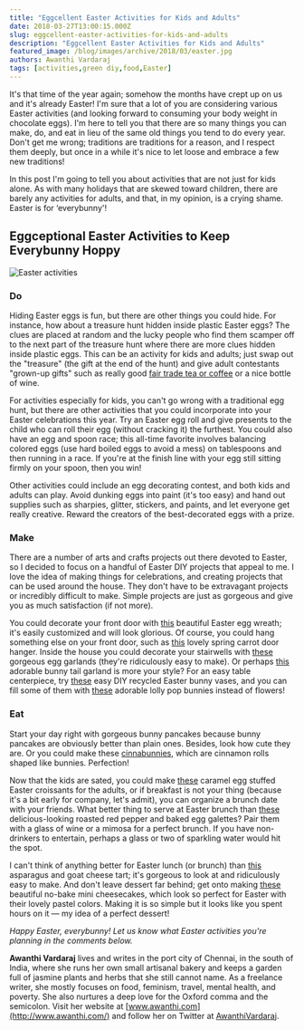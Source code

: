 ```yaml
---
title: "Eggcellent Easter Activities for Kids and Adults"
date: 2018-03-27T13:00:15.000Z
slug: eggcellent-easter-activities-for-kids-and-adults
description: "Eggcellent Easter Activities for Kids and Adults"
featured_image: /blog/images/archive/2018/03/easter.jpg
authors: Awanthi Vardaraj
tags: [activities,green diy,food,Easter]
---
```


It's that time of the year again; somehow the months have crept up on us and it's already Easter! I'm sure that a lot of you are considering various Easter activities (and looking forward to consuming your body weight in chocolate eggs). I'm here to tell you that there are so many things you can make, do, and eat in lieu of the same old things you tend to do every year. Don't get me wrong; traditions are traditions for a reason, and I respect them deeply, but once in a while it's nice to let loose and embrace a few new traditions!

In this post I'm going to tell you about activities that are not just for kids alone. As with many holidays that are skewed toward children, there are barely any activities for adults, and that, in my opinion, is a crying shame. Easter is for ‘everybunny'!

## Eggceptional Easter Activities to Keep Everybunny Hoppy

![Easter activities](/blog/images/archive/2018/03/easter-632x421.jpg)

### **Do**

Hiding Easter eggs is fun, but there are other things you could hide. For instance, how about a treasure hunt hidden inside plastic Easter eggs? The clues are placed at random and the lucky people who find them scamper off to the next part of the treasure hunt where there are more clues hidden inside plastic eggs. This can be an activity for kids and adults; just swap out the "treasure" (the gift at the end of the hunt) and give adult contestants "grown-up gifts" such as really good [fair trade tea or coffee](https://www.tomatoink.com/blog/posts/best-fair-trade-brands-tea-coffee.html) or a nice bottle of wine.

For activities especially for kids, you can't go wrong with a traditional egg hunt, but there are other activities that you could incorporate into your Easter celebrations this year. Try an Easter egg roll and give presents to the child who can roll their egg (without cracking it) the furthest. You could also have an egg and spoon race; this all-time favorite involves balancing colored eggs (use hard boiled eggs to avoid a mess) on tablespoons and then running in a race. If you're at the finish line with your egg still sitting firmly on your spoon, then you win!

Other activities could include an egg decorating contest, and both kids and adults can play. Avoid dunking eggs into paint (it's too easy) and hand out supplies such as sharpies, glitter, stickers, and paints, and let everyone get really creative. Reward the creators of the best-decorated eggs with a prize.

### **Make**

There are a number of arts and crafts projects out there devoted to Easter, so I decided to focus on a handful of Easter DIY projects that appeal to me. I love the idea of making things for celebrations, and creating projects that can be used around the house. They don't have to be extravagant projects or incredibly difficult to make. Simple projects are just as gorgeous and give you as much satisfaction (if not more).

You could decorate your front door with [this](https://apumpkinandaprincess.com/diy-easter-egg-wreath/) beautiful Easter egg wreath; it's easily customized and will look glorious. Of course, you could hang something else on your front door, such as [this](https://www.hometalk.com/27933080/spring-carrot-door-hanger) lovely spring carrot door hanger. Inside the house you could decorate your stairwells with [these](https://princessandthefrogblog.blogspot.in/2011/04/egg-garland.html) gorgeous egg garlands (they're ridiculously easy to make). Or perhaps [this](https://diycandy.com/pom-pom-bunny-tail-easter-garland/) adorable bunny tail garland is more your style? For an easy table centerpiece, try [these](http://weekendcraft.com/journal/diy-recycled-easter-bunny-vases) easy DIY recycled Easter bunny vases, and you can fill some of them with [these](http://onelittleproject.com/lolly-pop-bunnies/) adorable lolly pop bunnies instead of flowers!

### **Eat**

Start your day right with gorgeous bunny pancakes because bunny pancakes are obviously better than plain ones. Besides, look how cute they are. Or you could make these [cinnabunnies](https://www.bettycrocker.com/how-to/tipslibrary/baking-tips/cinnabunnies?esrc=16030&wt.mc%5Fid=partner%5Ffacebook%5Fbettycrocker), which are cinnamon rolls shaped like bunnies. Perfection!

Now that the kids are sated, you could make [these](https://www.tamingtwins.com/caramel-egg-stuffed-easter-croissants/) caramel egg stuffed Easter croissants for the adults, or if breakfast is not your thing (because it's a bit early for company, let's admit), you can organize a brunch date with your friends. What better thing to serve at Easter brunch than [these](http://littlespicejar.com/roasted-red-pepper-baked-egg-galettes/) delicious-looking roasted red pepper and baked egg galettes? Pair them with a glass of wine or a mimosa for a perfect brunch. If you have non-drinkers to entertain, perhaps a glass or two of sparkling water would hit the spot.

I can't think of anything better for Easter lunch (or brunch) than [this](https://realhousemoms.com/asparagus-and-goat-cheese-tart/) asparagus and goat cheese tart; it's gorgeous to look at and ridiculously easy to make. And don't leave dessert far behind; get onto making [these](https://www.sugarhero.com/easter-no-bake-mini-cheesecakes/) beautiful no-bake mini cheesecakes, which look so perfect for Easter with their lovely pastel colors. Making it is so simple but it looks like you spent hours on it — my idea of a perfect dessert!

_Happy Easter, everybunny! Let us know what Easter activities you're planning in the comments below._

**Awanthi Vardaraj** lives and writes in the port city of Chennai, in the south of India, where she runs her own small artisanal bakery and keeps a garden full of jasmine plants and herbs that she still cannot name. As a freelance writer, she mostly focuses on food, feminism, travel, mental health, and poverty. She also nurtures a deep love for the Oxford comma and the semicolon. Visit her website at [www.awanthi.com](http://www.awanthi.com/) and follow her on Twitter at [AwanthiVardaraj](https://twitter.com/AwanthiVardaraj).